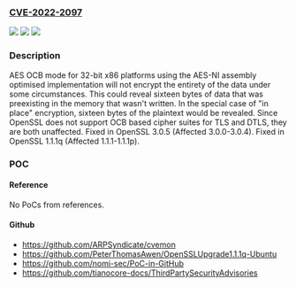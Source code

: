 ### [CVE-2022-2097](https://cve.mitre.org/cgi-bin/cvename.cgi?name=CVE-2022-2097)
![](https://img.shields.io/static/v1?label=Product&message=OpenSSL&color=blue)
![](https://img.shields.io/static/v1?label=Version&message=n%2Fa&color=blue)
![](https://img.shields.io/static/v1?label=Vulnerability&message=Fencepost%20error&color=brighgreen)

### Description

AES OCB mode for 32-bit x86 platforms using the AES-NI assembly optimised implementation will not encrypt the entirety of the data under some circumstances. This could reveal sixteen bytes of data that was preexisting in the memory that wasn't written. In the special case of "in place" encryption, sixteen bytes of the plaintext would be revealed. Since OpenSSL does not support OCB based cipher suites for TLS and DTLS, they are both unaffected. Fixed in OpenSSL 3.0.5 (Affected 3.0.0-3.0.4). Fixed in OpenSSL 1.1.1q (Affected 1.1.1-1.1.1p).

### POC

#### Reference
No PoCs from references.

#### Github
- https://github.com/ARPSyndicate/cvemon
- https://github.com/PeterThomasAwen/OpenSSLUpgrade1.1.1q-Ubuntu
- https://github.com/nomi-sec/PoC-in-GitHub
- https://github.com/tianocore-docs/ThirdPartySecurityAdvisories

